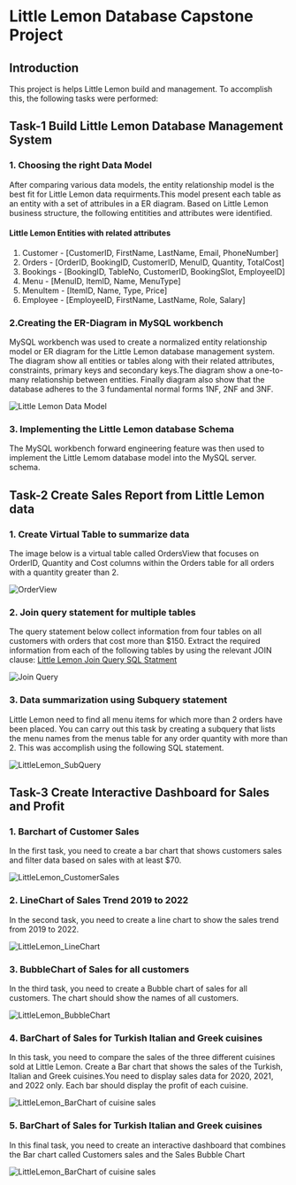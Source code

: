 # Little Lemon Database Capstone Project

## Introduction
This project is helps Little Lemon build and management. To accomplish this, the following tasks were performed:

## Task-1 Build Little Lemon Database Management System
### 1. Choosing the right Data Model
After comparing various data models, the entity relationship model is the best fit for Little Lemon data requirments.This model present each table as an entity with a set of attribules in a ER diagram. Based on Little Lemon business structure, the following entitities and attributes were identified. 

#### Little Lemon Entities with related attributes 
1. Customer - [CustomerID, FirstName, LastName, Email, PhoneNumber]
2. Orders   - [OrderID, BookingID, CustomerID, MenuID, Quantity, TotalCost]
3. Bookings - [BookingID, TableNo, CustomerID, BookingSlot, EmployeeID]
4. Menu - [MenuID, ItemID, Name, MenuType]
5. MenuItem - [ItemID, Name, Type, Price]
6. Employee - [EmployeeID, FirstName, LastName, Role, Salary]         

### 2.Creating the ER-Diagram in MySQL workbench 
MySQL workbench was used to create a normalized entity relationship model or ER diagram for the Little Lemon database management system. The diagram show all entities or tables along with their related attributes, constraints, primary keys and secondary keys.The diagram show a one-to-many relationship between entities. Finally diagram also show that the database adheres to the 3 fundamental normal forms 1NF, 2NF and 3NF. 

![Little Lemon Data Model](LittleLemonDataModel/LittleLemonDM.png)

### 3. Implementing the Little Lemon database Schema
The MySQL workbench forward engineering feature was then used to implement the Little Lemom database model into the MySQL server. schema.  
## Task-2 Create Sales Report from Little Lemon data

### 1. Create Virtual Table to summarize data
The image below is a virtual table called OrdersView that focuses on OrderID, Quantity and Cost columns within the Orders table for all orders with a quantity greater than 2. 

![OrderView](LittleLemon_OrderView_VirtualTableQuery_results.png)


### 2. Join query statement for multiple tables 
The query statement below collect information from four tables on all customers with orders that cost more than $150. Extract the required information from each of the following tables by using the relevant JOIN clause: 
[Little Lemon Join Query SQL Statment](LittleLemon_Join_Tables_Queries/LittleLemon_JoinQuery_DataSummarization.sql)

![Join Query](LittleLemon_Join_Tables_Queries/LittleLemon_JoinTableQuery_DataSummerization_results.png)


### 3. Data summarization using Subquery statement 

Little Lemon need to find all menu items for which more than 2 orders have been placed. You can carry out this task by creating a subquery that lists the menu names from the menus table for any order quantity with more than 2. This was accomplish using the following SQL statement. 

![LittleLemon_SubQuery](LittleLemonSubQueries/LittleLemon_Subquery_DataSummerization_results.png)


## Task-3 Create Interactive Dashboard for Sales and Profit

### 1. Barchart of Customer Sales 

In the first task, you need to create a bar chart that shows customers sales and filter data based on sales with at least $70.

![LittleLemon_CustomerSales](LittleLemon_Tableau_DataAnalysis/LittleLemon_BarChart2.png)

### 2. LineChart of Sales Trend 2019 to 2022 

In the second task, you need to create a line chart to show the sales trend from 2019 to 2022. 

![LittleLemon_LineChart](LittleLemon_Tableau_DataAnalysis/LittleLemon_LineChart.png)


### 3. BubbleChart of Sales for all customers 

In the third task, you need to create a Bubble chart of sales for all customers. The chart should show the names of all customers.

![LittleLemon_BubbleChart](LittleLemon_Tableau_DataAnalysis/Little_Lemon_Sales_BubbleChart.png)


### 4. BarChart of Sales for Turkish Italian and Greek cuisines

In this task, you need to compare the sales of the three different cuisines sold at Little Lemon. Create a Bar chart that shows the sales of the Turkish, Italian and Greek cuisines.You need to display sales data for 2020, 2021, and 2022 only. Each bar should display the profit of each cuisine. 

![LittleLemon_BarChart of cuisine sales](LittleLemon_Tableau_DataAnalysis/LittleLemon_Barchart.png)

### 5. BarChart of Sales for Turkish Italian and Greek cuisines

In this final task, you need to create an interactive dashboard that combines the Bar chart called Customers sales and the Sales Bubble Chart

![LittleLemon_BarChart of cuisine sales](LittleLemon_Tableau_DataAnalysis/LittleLemon_Barchart.png)

